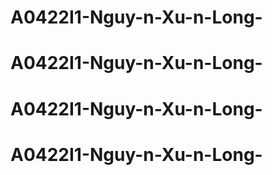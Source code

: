 # A0422I1-Nguy-n-Xu-n-Long-
# A0422I1-Nguy-n-Xu-n-Long-
# A0422I1-Nguy-n-Xu-n-Long-
# A0422I1-Nguy-n-Xu-n-Long-
